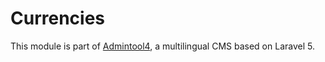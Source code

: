 # Currencies

This module is part of [Admintool4](https://github.com/webfactorybulgaria/Base), a multilingual CMS based on Laravel 5.
